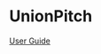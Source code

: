 
<!-- README.md is generated from README.Rmd. Please edit that file -->

# UnionPitch

<!-- badges: start -->

<!-- badges: end -->

[User
Guide](https://witnesstheanalysis.wordpress.com/2020/03/05/rugby-pitch-packages-in-r/)
